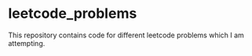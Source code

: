 # leetcode_problems
This repository contains code for different leetcode problems which I am attempting.
